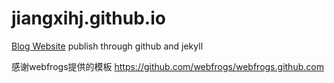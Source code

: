 jiangxihj.github.io
===================

[Blog Website](jiangxihj.github.io) publish through github and jekyll


感谢webfrogs提供的模板 https://github.com/webfrogs/webfrogs.github.com

